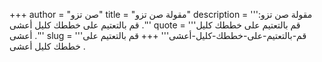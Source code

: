 +++
author = "صن تزو"
title = "مقولة صن تزو"
description = '''مقولة صن تزو: قم بالتعتيم على خططك كليل أعشى .'''
quote = '''قم بالتعتيم على خططك كليل أعشى .'''
slug = '''قم-بالتعتيم-على-خططك-كليل-أعشى'''
+++
قم بالتعتيم على خططك كليل أعشى .
